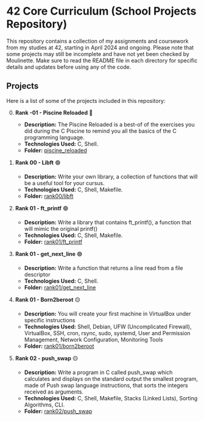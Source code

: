 # 42 Core Curriculum (School Projects Repository)

This repository contains a collection of my assignments and coursework from my studies at 42, starting in April 2024 and ongoing. Please note that some projects may still be incomplete and have not yet been checked by Moulinette. Make sure to read the README file in each directory for specific details and updates before using any of the code.

## Projects

Here is a list of some of the projects included in this repository:

0. **Rank -01 - Piscine Reloaded** :red_circle:
   - **Description:** The Piscine Reloaded is a best-of of the exercises you did during the C Piscine to remind you all the basics of the C programming language.
   - **Technologies Used:** C, Shell.
   - **Folder:** [piscine_reloaded](./piscine_reloaded)

1. **Rank 00 - Libft** :green_circle:
   - **Description:** Write your own library, a collection of functions that will be a useful tool for your cursus.
   - **Technologies Used:** C, Shell, Makefile.
   - **Folder:** [rank00/libft](./rank00/libft)

2. **Rank 01 - ft_printf** :green_circle:
   - **Description:** Write a library that contains ft_printf(), a function that will mimic the original printf()
   - **Technologies Used:** C, Shell, Makefile.
   - **Folder:** [rank01/ft_printf](./rank01/ft_printf)

2. **Rank 01 - get_next_line** :green_circle:
   - **Description:** Write a function that returns a line read from a file descriptor
   - **Technologies Used:** C, Shell.
   - **Folder:** [rank01/get_next_line](./rank01/get_next_line)

2. **Rank 01 - Born2beroot** :yellow_circle:
   - **Description:** You will create your first machine in VirtualBox under specific instructions
   - **Technologies Used:** Shell, Debian, UFW (Uncomplicated Firewall), VirtualBox, SSH, cron, rsync, sudo, systemd, User and Permission Management, Network Configuration, Monitoring Tools
   - **Folder:** [rank01/born2beroot](./rank01/Born2beroot)

3. **Rank 02 - push_swap** :yellow_circle:
   - **Description:** Write a program in C called push_swap which calculates and displays on the standard output the smallest program, made of Push swap language instructions, that sorts the integers received as arguments.
   - **Technologies Used:**  C, Shell, Makefile, Stacks (Linked Lists), Sorting Algorithms, CLI.
   - **Folder:** [rank02/push_swap](./rank02/push_swap)



